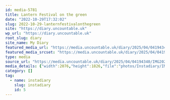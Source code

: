 ```yaml
---
id: media-5781
title: Lantern Festival on the green
date: "2022-10-29T17:32:02"
slug: 2022-10-29-lanternfestivalonthegreen
site: "https://diary.uncountable.uk"
wp_url: "https://diary.uncountable.uk"
root_slug: diary
site_name: My Diary
featured_media_url: "https://media.uncountable.uk/diary/2025/04/04194340/IMG20221029183202-edited.webp"
featured_media_srcset: "https://media.uncountable.uk/diary/2025/04/04194340/IMG20221029183202-edited-300x264.webp 300w, https://media.uncountable.uk/diary/2025/04/04194340/IMG20221029183202-edited-1024x901.webp 1024w, https://media.uncountable.uk/diary/2025/04/04194340/IMG20221029183202-edited-150x150.webp 150w, https://media.uncountable.uk/diary/2025/04/04194340/IMG20221029183202-edited-640x563.webp 640w, https://media.uncountable.uk/diary/2025/04/04194340/IMG20221029183202-edited.webp 2076w"
type: media
source_url: "https://media.uncountable.uk/diary/2025/04/04194340/IMG20221029183202-edited.webp"
media_details: {"width":2076,"height":1826,"file":"photos/Instadiary/IMG20221029183202-edited.webp","filesize":160460,"sizes":{"medium":{"file":"IMG20221029183202-edited-300x264.webp","width":300,"height":264,"filesize":15434,"mime_type":"image/webp","source_url":"https://media.uncountable.uk/diary/2025/04/04194340/IMG20221029183202-edited-300x264.webp"},"large":{"file":"IMG20221029183202-edited-1024x901.webp","width":1024,"height":901,"filesize":84498,"mime_type":"image/webp","source_url":"https://media.uncountable.uk/diary/2025/04/04194340/IMG20221029183202-edited-1024x901.webp"},"thumbnail":{"file":"IMG20221029183202-edited-150x150.webp","width":150,"height":150,"filesize":5874,"mime_type":"image/webp","source_url":"https://media.uncountable.uk/diary/2025/04/04194340/IMG20221029183202-edited-150x150.webp"},"mobwidth":{"file":"IMG20221029183202-edited-640x563.webp","width":640,"height":563,"filesize":45242,"mime_type":"image/webp","source_url":"https://media.uncountable.uk/diary/2025/04/04194340/IMG20221029183202-edited-640x563.webp"},"full":{"file":"IMG20221029183202-edited.webp","width":2076,"height":1826,"mime_type":"image/webp","source_url":"https://media.uncountable.uk/diary/2025/04/04194340/IMG20221029183202-edited.webp"}},"image_meta":{"aperture":"0","credit":"","camera":"","caption":"","created_timestamp":"0","copyright":"","focal_length":"0","iso":"0","shutter_speed":"0","title":"","orientation":"0","keywords":[]}}
category: []
tag:
  - name: instadiary
    slug: instadiary
    id: 5
---
```


